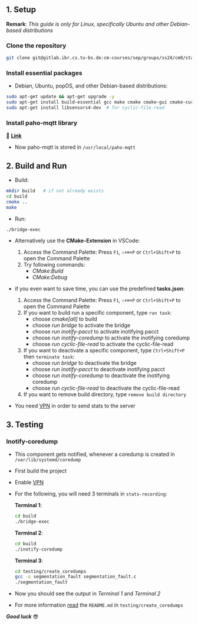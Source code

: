 ## 1. Setup

  **Remark**: *This guide is only for Linux, specifically Ubuntu and other Debian-based distributions*
  
### Clone the repository

```bash
git clone git@gitlab.ibr.cs.tu-bs.de:cm-courses/sep/groups/ss24/cm0/stats-recording.git
```

### Install essential packages

- Debian, Ubuntu, popOS, and other Debian-based distributions:
  
```bash
sudo apt-get update && apt-get upgrade -y
sudo apt-get install build-essential gcc make cmake cmake-gui cmake-curses-gui libssl-dev
sudo apt-get install libsensors4-dev  # for cyclic-file-read
```

### Install paho-mqtt library
:open_file_folder: [**Link**](https://gitlab.ibr.cs.tu-bs.de/cm-courses/sep/groups/ss24/cm0/documentation/-/blob/main/paho-mqtt.md)

- Now paho-mqtt is stored in `/usr/local/paho-mqtt`

## 2. Build and Run

- Build:
  
```bash
mkdir build   # if not already exists
cd build
cmake ..
make
```

- Run:
```bash
./bridge-exec
```

- Alternatively use the **CMake-Extension** in VSCode:
  1. Access the Command Palette: Press `F1`, `⇧+⌘+P` or `Ctrl+Shift+P` to open the Command Palette
  2. Try following commands:
     * *CMake:Build*
     * *CMake:Debug*  

- if you even want to save time, you can use the predefined **tasks.json**:
  1. Access the Command Palette: Press `F1`, `⇧+⌘+P` or `Ctrl+Shift+P` to open the Command Palette
  2. If you want to build run a specific component, type `run task`:
     * choose *cmake[all]* to build 
     * choose *run bridge* to activate the bridge
     * choose *run inotify-pacct* to activate inotifying pacct
     * choose *run inotify-coredump* to activate the inotifying coredump
     * choose *run cyclic-file-read* to activate the cyclic-file-read
  3. If you want to deactivate a specific component, type  `Ctrl+Shift+P` then `terminate task`:
     * choose *run bridge* to deactivate the bridge
     * choose *run inotify-pacct* to deactivate inotifying pacct
     * choose *run inotify-coredump* to deactivate the inotifying coredump
     * choose *run cyclic-file-read* to deactivate the cyclic-file-read
  4. If you want to remove build directory, type `remove build directory`
  
- You need [VPN](https://gitlab.ibr.cs.tu-bs.de/cm-courses/sep/groups/ss24/cm0/documentation/-/blob/main/Server.md/#enable-vpn) in order to send stats to the server



## 3. Testing

### Inotify-coredump

- This component gets notified, whenever a coredump is created in `/var/lib/systemd/coredump`
- First build the project
- Enable [VPN](https://gitlab.ibr.cs.tu-bs.de/cm-courses/sep/groups/ss24/cm0/documentation/-/blob/main/Server.md/#enable-vpn)
- For the following, you will need 3 terminals in `stats-recording`:

  **Terminal 1**:

  ```bash
  cd build
  ./bridge-exec
  ```

  **Terminal 2**:

  ```bash
  cd build
  ./inotify-coredump
  ```

  **Terminal 3**:

  ```bash
  cd testing/create_coredumps
  gcc -o segmentation_fault segmentation_fault.c
  ./segmentation_fault
  ```

- Now you should see the output in *Terminal 1* and *Terminal 2*

- For more information [read](/testing/create_coredumps/README.md) the `README.md` in `testing/create_coredumps`

***Good luck*** :sunglasses: